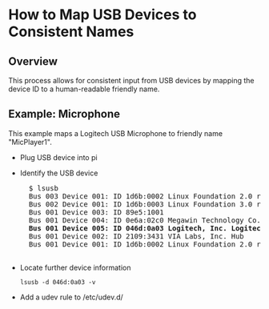 # How to Map USB Devices to Consistent Names

## Overview

This process allows for consistent input from USB devices by mapping the device ID to a human-readable friendly name.


## Example: Microphone

This example maps a Logitech USB Microphone to friendly name "MicPlayer1".

- Plug USB device into pi

- Identify the USB device

    <pre>
    $ lsusb
    Bus 003 Device 001: ID 1d6b:0002 Linux Foundation 2.0 root hub
    Bus 002 Device 001: ID 1d6b:0003 Linux Foundation 3.0 root hub
    Bus 001 Device 003: ID 89e5:1001
    Bus 001 Device 004: ID 0e6a:02c0 Megawin Technology Co., Ltd
    <b>Bus 001 Device 005: ID 046d:0a03 Logitech, Inc. Logitech USB Microphone</b>
    Bus 001 Device 002: ID 2109:3431 VIA Labs, Inc. Hub
    Bus 001 Device 001: ID 1d6b:0002 Linux Foundation 2.0 root hub
    </pre>

- Locate further device information

    ```
    lsusb -d 046d:0a03 -v
    ```

- Add a udev rule to /etc/udev.d/

    ```

    ```

